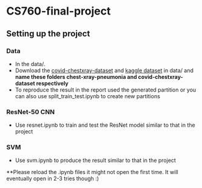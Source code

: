 # CS760-final-project

## Setting up the project
### Data
* In the data/.
* Download the [covid-chestxray-dataset](https://github.com/ieee8023/covid-chestxray-dataset) and [kaggle dataset](https://www.kaggle.com/paultimothymooney/chest-xray-pneumonia) in data/ and 
**name these folders chest-xray-pneumonia and covid-chestxray-dataset respectively**
* To reproduce the result in the report used the generated partition or you can also use split_train_test.ipynb to create new partitions


### ResNet-50 CNN
* Use resnet.ipynb to train and test the ResNet model similar to that in the project

### SVM
* Use svm.ipynb to produce the result similar to that in the project


**Please reload the .ipynb files it might not open the first time. It will eventually open in 2-3 tries though :)
